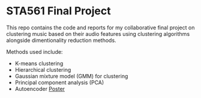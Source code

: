 # STA561 Final Project
This repo contains the code and reports for my collaborative final project on clustering music based on their audio features using clustering algorithms alongside dimentionality reduction methods.

Methods used include:
* K-means clustering
* Hierarchical clustering
* Gaussian mixture model (GMM) for clustering
* Principal component analysis (PCA)
* Autoencoder
[Poster](https://github.com/Eric-Su-2718/Music-Feature-Project/blob/master/STA561_Final_Project_Poster.pdf)
